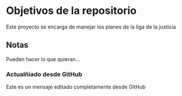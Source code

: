 # Objetivos de la repositorio

Este proyecto se encarga de manejar los planes de la liga de la justicia


## Notas
Pueden hacer lo que quieran...

### Actualñiado desde GitHub
Este es un mensaje editado completamente desde GitHub
